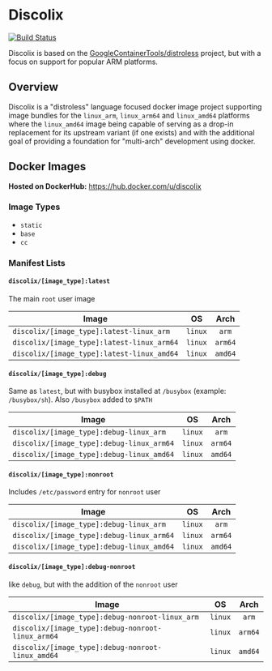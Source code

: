 Discolix
========
[![Build Status](https://travis-ci.org/discolix/discolix.svg?branch=master)](https://travis-ci.org/discolix/discolix)

Discolix is based on the 
[GoogleContainerTools/distroless](https://github.com/GoogleContainerTools/distroless) 
project, but with a focus on support for popular ARM platforms.

## Overview

Discolix is a "distroless" language focused docker image project supporting image
bundles for the `linux_arm`, `linux_arm64` and `linux_amd64` platforms where the
`linux_amd64` image being capable of serving as a drop-in replacement for its
upstream variant (if one exists) and with the additional goal of providing a 
foundation for "multi-arch" development using docker.

## Docker Images

**Hosted on DockerHub:** https://hub.docker.com/u/discolix

### Image Types
* `static`
* `base`
* `cc`

### Manifest Lists

#### `discolix/[image_type]:latest`

The main `root` user image

| **Image** | **OS** | **Arch** |
|-------|:--:|:----:|
| <nobr>`discolix/[image_type]:latest-linux_arm`</nobr> | `linux` | `arm` |
| <nobr>`discolix/[image_type]:latest-linux_arm64`</nobr> | `linux` | `arm64` |
| <nobr>`discolix/[image_type]:latest-linux_amd64`</nobr> | `linux` | `amd64` |

#### `discolix/[image_type]:debug`

Same as `latest`, but with busybox installed at `/busybox` (example: `/busybox/sh`). Also `/busybox` added to `$PATH`

| **Image** | **OS** | **Arch** |
|-------|:--:|:----:|
| <nobr>`discolix/[image_type]:debug-linux_arm`</nobr> | `linux` | `arm` |
| <nobr>`discolix/[image_type]:debug-linux_arm64`</nobr> | `linux` | `arm64` |
| <nobr>`discolix/[image_type]:debug-linux_amd64`</nobr> | `linux` | `amd64` |

#### `discolix/[image_type]:nonroot`

Includes `/etc/password` entry for `nonroot` user

| **Image** | **OS** | **Arch** |
|-------|:--:|:----:|
| <nobr>`discolix/[image_type]:debug-linux_arm`</nobr> | `linux` | `arm` |
| <nobr>`discolix/[image_type]:debug-linux_arm64`</nobr> | `linux` | `arm64` |
| <nobr>`discolix/[image_type]:debug-linux_amd64`</nobr> | `linux` | `amd64` |

#### `discolix/[image_type]:debug-nonroot`

like `debug`, but with the addition of the `nonroot` user

| **Image** | **OS** | **Arch** |
|-------|:--:|:----:|
| <nobr>`discolix/[image_type]:debug-nonroot-linux_arm`</nobr> | `linux` | `arm` |
| <nobr>`discolix/[image_type]:debug-nonroot-linux_arm64`</nobr> | `linux` | `arm64` |
| <nobr>`discolix/[image_type]:debug-nonroot-linux_amd64`</nobr> | `linux` | `amd64` |
